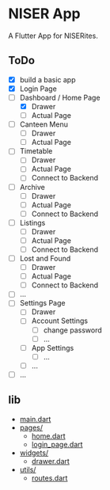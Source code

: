# NISER App

A Flutter App for NISERites.

## ToDo

- [x] build a basic app
- [x] Login Page
- [ ] Dashboard / Home Page
  - [x] Drawer
  - [ ] Actual Page
- [ ] Canteen Menu
  - [ ] Drawer
  - [ ] Actual Page
- [ ] Timetable
  - [ ] Drawer
  - [ ] Actual Page
  - [ ] Connect to Backend
- [ ] Archive
  - [ ] Drawer
  - [ ] Actual Page
  - [ ] Connect to Backend
- [ ] Listings
  - [ ] Drawer
  - [ ] Actual Page
  - [ ] Connect to Backend
- [ ] Lost and Found
  - [ ] Drawer
  - [ ] Actual Page
  - [ ] Connect to Backend
- [ ] ...
- [ ] Settings Page
  - [ ] Drawer
  - [ ] Account Settings
    - [ ] change password
    - [ ] ...
  - [ ] App Settings
    - [ ] ...
  - [ ] ...
- [ ] ...

## lib

- [main.dart](.\lib\main.dart)
- [pages/](.\lib\pages)
  - [home.dart](.\lib\pages\home.dart)
  - [login_page.dart](.\lib\pages\login_page.dart)
- [widgets/](.\lib\widgets)
  - [drawer.dart](.\lib\widgets\drawer.dart)
- [utils/](.\lib\utils)
  - [routes.dart](.\lib\utils\routes.dart)

